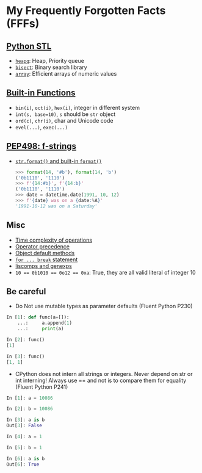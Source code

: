 # My Frequently Forgotten Facts (FFFs)

## [Python STL](https://docs.python.org/3/library/index.html)

* [`heapq`](https://docs.python.org/3/library/heapq.html): Heap, Priority queue
* [`bisect`](https://docs.python.org/3/library/bisect.html): Binary search library
* [`array`](https://docs.python.org/3/library/array.html): Efficient arrays of numeric values

## [Built-in Functions](https://docs.python.org/3/library/functions.html)

* `bin(i)`, `oct(i)`, `hex(i)`, integer in different system
* `int(s, base=10)`, `s` should be `str` object
* `ord(c)`, `chr(i)`, char and Unicode code
* `evel(...)`, `exec(...)`

## [PEP498: f-strings](https://www.python.org/dev/peps/pep-0498/)

* [`str.format()` and built-in `format()`](https://docs.python.org/3/library/string.html#formatspec)

  ```python
  >>> format(14, '#b'), format(14, 'b')
  ('0b1110', '1110')
  >>> f'{14:#b}', f'{14:b}'
  ('0b1110', '1110')
  >>> date = datetime.date(1991, 10, 12)
  >>> f'{date} was on a {date:%A}'
  '1991-10-12 was on a Saturday'
  ```

## Misc

* [Time complexity of operations](https://wiki.python.org/moin/TimeComplexity)
* [Operator precedence](https://docs.python.org/3/reference/expressions.html#operator-precedence)
* [Object default methods](https://docs.python.org/3/reference/datamodel.html#basic-customization)
* [`for ... break` statement](https://docs.python.org/3/tutorial/controlflow.html#break-and-continue-statements-and-else-clauses-on-loops)
* [liscomps and genexps](https://docs.python-guide.org/writing/style/#short-ways-to-manipulate-lists)
* `10 == 0b1010 == 0o12 == 0xa`: True, they are all valid literal of integer 10

## Be careful

* Do Not use mutable types as parameter defaults (Fluent Python P230)

```python
In [1]: def func(a=[]):
    ...:     a.append(1)
    ...:     print(a)

In [2]: func()
[1]

In [3]: func()
[1, 1]
```

* CPython does not intern all strings or integers. Never depend on str or int interning! Always use == and not is to compare them for equality (Fluent Python P241)

```python
In [1]: a = 10086

In [2]: b = 10086

In [3]: a is b
Out[3]: False

In [4]: a = 1

In [5]: b = 1

In [6]: a is b
Out[6]: True
```
